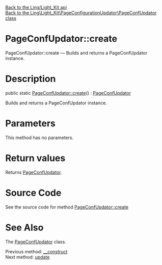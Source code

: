 [Back to the Ling/Light_Kit api](https://github.com/lingtalfi/Light_Kit/blob/master/doc/api/Ling/Light_Kit.md)<br>
[Back to the Ling\Light_Kit\PageConfigurationUpdator\PageConfUpdator class](https://github.com/lingtalfi/Light_Kit/blob/master/doc/api/Ling/Light_Kit/PageConfigurationUpdator/PageConfUpdator.md)


PageConfUpdator::create
================



PageConfUpdator::create — Builds and returns a PageConfUpdator instance.




Description
================


public static [PageConfUpdator::create](https://github.com/lingtalfi/Light_Kit/blob/master/doc/api/Ling/Light_Kit/PageConfigurationUpdator/PageConfUpdator/create.md)() : [PageConfUpdator](https://github.com/lingtalfi/Light_Kit/blob/master/doc/api/Ling/Light_Kit/PageConfigurationUpdator/PageConfUpdator.md)




Builds and returns a PageConfUpdator instance.




Parameters
================

This method has no parameters.


Return values
================

Returns [PageConfUpdator](https://github.com/lingtalfi/Light_Kit/blob/master/doc/api/Ling/Light_Kit/PageConfigurationUpdator/PageConfUpdator.md).








Source Code
===========
See the source code for method [PageConfUpdator::create](https://github.com/lingtalfi/Light_Kit/blob/master/PageConfigurationUpdator/PageConfUpdator.php#L37-L40)


See Also
================

The [PageConfUpdator](https://github.com/lingtalfi/Light_Kit/blob/master/doc/api/Ling/Light_Kit/PageConfigurationUpdator/PageConfUpdator.md) class.

Previous method: [__construct](https://github.com/lingtalfi/Light_Kit/blob/master/doc/api/Ling/Light_Kit/PageConfigurationUpdator/PageConfUpdator/__construct.md)<br>Next method: [update](https://github.com/lingtalfi/Light_Kit/blob/master/doc/api/Ling/Light_Kit/PageConfigurationUpdator/PageConfUpdator/update.md)<br>

